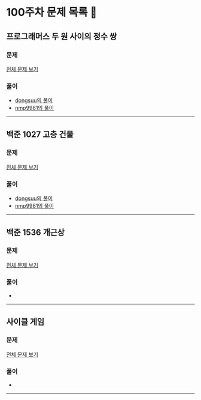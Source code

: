 # 100주차 문제 목록 📝

## 프로그래머스 두 원 사이의 정수 쌍

### 문제

[전체 문제 보기](https://school.programmers.co.kr/learn/courses/30/lessons/181187)    

### 풀이

- [dongsuu의 풀이](https://hyunn99.tistory.com/240)
- [nmp9981의 풀이](https://blog.naver.com/tybnasgo/223318705329)

___

## 백준 1027 고층 건물

### 문제

[전체 문제 보기](https://www.acmicpc.net/problem/1027)

### 풀이

- [dongsuu의 풀이](https://hyunn99.tistory.com/241)
- [nmp9981의 풀이](https://blog.naver.com/tybnasgo/222726801147)

___

## 백준 1536 개근상

### 문제

[전체 문제 보기](https://www.acmicpc.net/problem/1563)

### 풀이

- 

___

## 사이클 게임

### 문제

[전체 문제 보기](https://www.acmicpc.net/problem/20040)

### 풀이

- 

___
